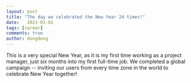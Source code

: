 ```yaml
---
layout: post
title: "The day we celebrated the New Year 24 times!"
date:   2021-01-01
tags: [career]
comments: true
author: dongdong
---
```


This is a very special New Year, as it is my first time working as a project manager, just six months into my first full-time job. We completed a global campaign -- inviting our users from every time zone in the world to celebrate New Year together!
